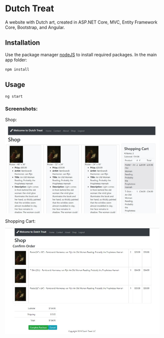 # Dutch Treat

A website with Dutch art, created in ASP.NET Core, MVC, Entity Framework Core, Bootstrap, and Angular.

## Installation

Use the package manager [nodeJS](https://nodejs.org/en/download/) to install required packages.
In the main app folder:

```bash
npm install
```

## Usage

```angular
ng start
```

### Screenshots:
Shop:

![Shop](screenshots/Shop.jpg)

Shopping Cart:

![Cart](screenshots/Cart.jpg)

